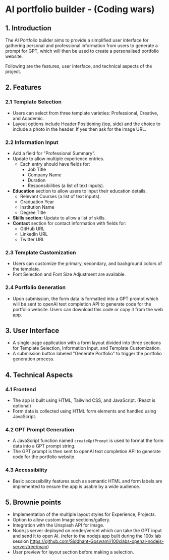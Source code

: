 # AI portfolio builder - (Coding wars)

## 1. Introduction

The AI Portfolio builder aims to provide a simplified user interface for gathering personal and professional information from users to generate a prompt for GPT, which will then be used to create a personalised portfolio website. 

Following are the features, user interface, and technical aspects of the project.

## 2. Features

### 2.1 Template Selection

- Users can select from three template varieties: Professional, Creative, and Academic.
- Layout options include Header Positioning (top, side) and the choice to include a photo in the header. If yes then ask for the image URL.

### 2.2 Information Input

- Add a field for "Professional Summary".
- Update to allow multiple experience entries.
    - Each entry should have fields for:
        - Job Title
        - Company Name
        - Duration
        - Responsibilities (a list of text inputs).
- **Education** section to allow users to input their education details.
    - Relevant Courses (a list of text inputs).
    - Graduation Year
    - Institution Name
    - Degree Title
- **Skills section:** Update to allow a list of skills.
- **Contact** section for contact information with fields for:
    - GitHub URL
    - LinkedIn URL
    - Twitter URL

### 2.3 Template Customization

- Users can customize the primary, secondary, and background colors of the template.
- Font Selection and Font Size Adjustment are available.

### 2.4 Portfolio Generation

- Upon submission, the form data is formatted into a GPT prompt which will be sent to openAI text completion API to generate code for the portfolio website. Users can download this code or copy it from the web app.

## 3. User Interface

- A single-page application with a form layout divided into three sections for Template Selection, Information Input, and Template Customization.
- A submission button labeled "Generate Portfolio" to trigger the portfolio generation process.

## 4. Technical Aspects

### 4.1 Frontend

- The app is built using HTML, Tailwind CSS, and JavaScript. (React is optional)
- Form data is collected using HTML form elements and handled using JavaScript.

### 4.2 GPT Prompt Generation

- A JavaScript function named `createGptPrompt` is used to format the form data into a GPT prompt string.
- The GPT prompt is then sent to openAI text completion API to generate code for the portfolio website.

### 4.3 Accessibility

- Basic accessibility features such as semantic HTML and form labels are implemented to ensure the app is usable by a wide audience.

## 5. Brownie points

- Implementation of the multiple layout styles for Experience, Projects.
- Option to allow custom Image sections/gallery.
- Integration with the Unsplash API for image.
- Node.js server deployed on render/vercel which can take the GPT input and send it to open AI. (refer to the nodejs app built during the 100x lab session https://github.com/Siddhant-Goswami/100xlabs-openai-nodejs-server/tree/main)
- User preview for layout section before making a selection.
